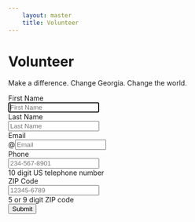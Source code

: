 ```yaml
---
    layout: master
    title: Volunteer
---
```


Volunteer
=========

Make a difference. Change Georgia. Change the world.

<form method="POST" id="ss-form" class="form-horizontal"
  action="https://docs.google.com/a/horns.by/spreadsheet/formResponse?formkey=dEJvNlBrZGw4eXMyQkQyNGkwTnpPVHc6MQ&amp;ifq">

<div class="control-group">
  <label class="control-label" for="entry_0">First Name</label>
  <div class="controls">
    <div class="input-prepend">
      <span class="add-on"><i class="icon-user"> </i></span><input type="text" name="entry.0.single" class="" placeholder="First Name" id="entry_0" required="" autofocus="" />
    </div>
  </div>
</div>

<div class="control-group">
  <label class="control-label" for="entry_1">Last Name</label>
  <div class="controls">
    <div class="input-prepend">
	  <span class="add-on"><i class="icon-group"> </i></span><input type="text" name="entry.1.single" class="" placeholder="Last Name" id="entry_1" required="" />
    </div>
  </div>
</div>

<div class="control-group">
  <label class="control-label" for="entry_2">Email</label>
  <div class="controls">
    <div class="input-prepend">
      <span class="add-on">@</span><input type="email" name="entry.2.single" class="" placeholder="Email" id="entry_2" required="" />
    </div>
  </div>
</div>

<div class="control-group">
  <label class="control-label" for="entry_3">Phone</label>
  <div class="controls">
    <div class="input-prepend">
      <span class="add-on"><i class="icon-phone"> </i></span><input type="tel" name="entry.3.single" class="us-tel strict" placeholder="234-567-8901" id="entry_3" required="" pattern="\d{3}-\d{3}-\d{4}" />
    </div>
	<span class="help-inline">10 digit US telephone number</span>
  </div>
</div>

<div class="control-group">
  <label class="control-label" for="entry_4">ZIP Code</label>
  <div class="controls">
    <div class="input-prepend">
      <span class="add-on"><i class="icon-envelope"> </i></span><input type="text" name="entry.4.single" class="us-zip strict" placeholder="12345-6789" id="entry_4" required="" pattern="\d{5}(-\d{4})?" />
    </div>
	<span class="help-inline">5 or 9 digit ZIP code</span>
  </div>
</div>

<input type="hidden" name="pageNumber" value="0" />
<input type="hidden" name="backupCache" />


<input type="submit" name="submit" value="Submit" class="btn btn-primary" />
</form>
